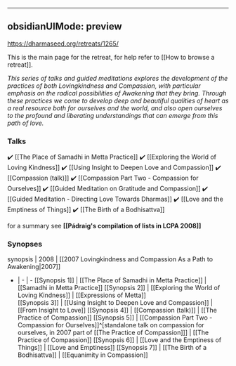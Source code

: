 
---
obsidianUIMode: preview
---
https://dharmaseed.org/retreats/1265/

This is the main page for the retreat, for help refer to [[How to browse a retreat]].

_This series of talks and guided meditations explores the development of the practices of both Lovingkindness and Compassion, with particular emphasis on the radical possibilities of Awakening that they bring. Through these practices we come to develop deep and beautiful qualities of heart as a real resource both for ourselves and the world, and also open ourselves to the profound and liberating understandings that can emerge from this path of love._

### Talks
✔️ [[The Place of Samadhi in Metta Practice]] 
✔️ [[Exploring the World of Loving Kindness]]
✔️ [[Using Insight to Deepen Love and Compassion]]
✔️ [[Compassion (talk)]]
✔️ [[Compassion Part Two - Compassion for Ourselves]]
✔️ [[Guided Meditation on Gratitude and Compassion]]
✔️ [[Guided Meditation - Directing Love Towards Dharmas]]
✔️ [[Love and the Emptiness of Things]]
✔️ [[The Birth of a Bodhisattva]]

for a summary see **[[Pádraig's compilation of lists in LCPA 2008]]**
<br/>

### Synopses
synopsis | 2008 | [[2007 Lovingkindness and Compassion As a Path to Awakening\|2007]]
- | - | -
[[Synopsis 1]] | [[The Place of Samadhi in Metta Practice]] | [[Samadhi in Metta Practice]]
[[Synopsis 2]] | [[Exploring the World of Loving Kindness]] | [[Expressions of Metta]]	
[[Synopsis 3]] | [[Using Insight to Deepen Love and Compassion]] | [[From Insight to Love]]
[[Synopsis 4]] | [[Compassion (talk)]] | [[The Practice of Compassion]]	
[[Synopsis 5]] | [[Compassion Part Two - Compassion for Ourselves]]^[standalone talk on compassion for ourselves, in 2007 part of [[The Practice of Compassion]]] | [[The Practice of Compassion]]
[[Synopsis 6]] | [[Love and the Emptiness of Things]] | [[Love and Emptiness]]
[[Synopsis 7]] | [[The Birth of a Bodhisattva]] | [[Equanimity in Compassion]]
